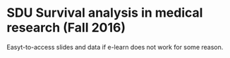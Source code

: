 # SDU Survival analysis in medical research (Fall 2016)

Easyt-to-access slides and data if e-learn does not work for some reason.
